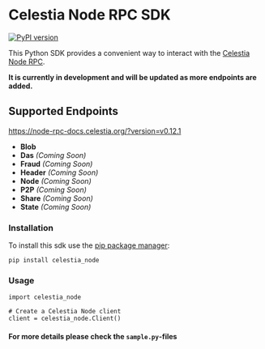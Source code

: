 # Celestia Node RPC SDK
[![PyPI version](https://badge.fury.io/py/celestia-node.svg)](https://badge.fury.io/py/celestia-node)

This Python SDK provides a convenient way to interact with the [Celestia Node RPC](https://docs.celestia.org/developers/node-tutorial).

**It is currently in development and will be updated as more endpoints are added.**

## Supported Endpoints
https://node-rpc-docs.celestia.org/?version=v0.12.1

- **Blob**
- **Das** *(Coming Soon)*
- **Fraud** *(Coming Soon)*
- **Header** *(Coming Soon)*
- **Node** *(Coming Soon)*
- **P2P** *(Coming Soon)*
- **Share** *(Coming Soon)*
- **State** *(Coming Soon)*


### Installation
To install this sdk use the [pip package manager](https://pip.pypa.io/en/stable/):
```
pip install celestia_node
```

### Usage
```
import celestia_node

# Create a Celestia Node client
client = celestia_node.Client()
```
#### For more details please check the `sample.py`-files
